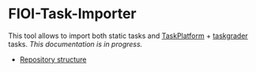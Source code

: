 # FIOI-Task-Importer

This tool allows to import both static tasks and [TaskPlatform](https://github.com/France-ioi/TaskPlatform) + [taskgrader](https://github.com/France-ioi/taskgrader) tasks. *This documentation is in progress.*

* [Repository structure](repository.md)
